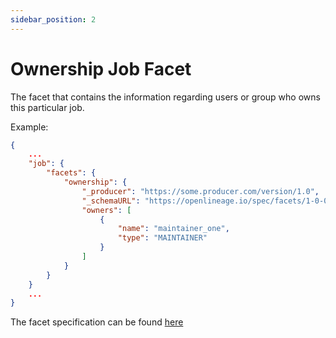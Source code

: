 ```yaml
---
sidebar_position: 2
---
```


# Ownership Job Facet


The facet that contains the information regarding users or group who owns this particular job.

Example:

```json
{
    ...
    "job": {
        "facets": {
            "ownership": {
                "_producer": "https://some.producer.com/version/1.0",
                "_schemaURL": "https://openlineage.io/spec/facets/1-0-0/OwnershipJobFacet.json",
                "owners": [
                    {
                        "name": "maintainer_one",
                        "type": "MAINTAINER"
                    }
                ]
            }
        }
    }
    ...
}
```


The facet specification can be found [here](https://openlineage.io/spec/facets/1-0-0/OwnershipJobFacet.json)